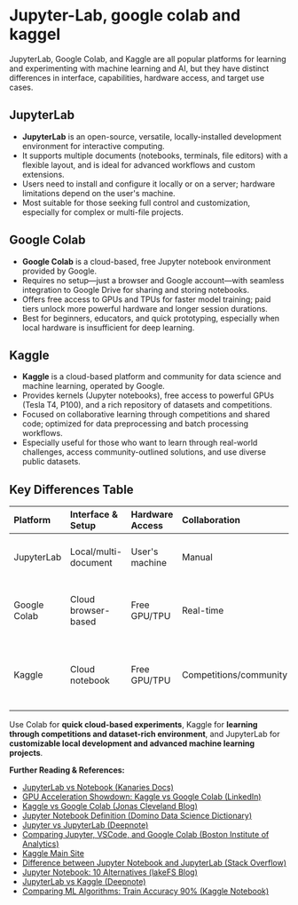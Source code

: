 # Jupyter-Lab, google colab and kaggel

JupyterLab, Google Colab, and Kaggle are all popular platforms for learning and experimenting with machine learning and AI, but they have distinct differences in interface, capabilities, hardware access, and target use cases.

## JupyterLab

- **JupyterLab** is an open-source, versatile, locally-installed development environment for interactive computing.
- It supports multiple documents (notebooks, terminals, file editors) with a flexible layout, and is ideal for advanced workflows and custom extensions.
- Users need to install and configure it locally or on a server; hardware limitations depend on the user's machine.
- Most suitable for those seeking full control and customization, especially for complex or multi-file projects.

## Google Colab

- **Google Colab** is a cloud-based, free Jupyter notebook environment provided by Google.
- Requires no setup—just a browser and Google account—with seamless integration to Google Drive for sharing and storing notebooks.
- Offers free access to GPUs and TPUs for faster model training; paid tiers unlock more powerful hardware and longer session durations.
- Best for beginners, educators, and quick prototyping, especially when local hardware is insufficient for deep learning.

## Kaggle

- **Kaggle** is a cloud-based platform and community for data science and machine learning, operated by Google.
- Provides kernels (Jupyter notebooks), free access to powerful GPUs (Tesla T4, P100), and a rich repository of datasets and competitions.
- Focused on collaborative learning through competitions and shared code; optimized for data preprocessing and batch processing workflows.
- Especially useful for those who want to learn through real-world challenges, access community-outlined solutions, and use diverse public datasets.

## Key Differences Table

| Platform | Interface \& Setup | Hardware Access | Collaboration | Use Case Focus | Free Tier Features |
| :-- | :-- | :-- | :-- | :-- | :-- |
| JupyterLab | Local/multi-document| User's machine | Manual | Custom, advanced workflows | Full local access, no cloud GPUs |
| Google Colab | Cloud browser-based | Free GPU/TPU | Real-time | Fast prototyping | Cloud storage, basic GPU, easy sharing |
| Kaggle | Cloud notebook | Free GPU/TPU | Competitions/community | Datasets, competitions | Data repository, long sessions, GPU access |

Use Colab for **quick cloud-based experiments**, Kaggle for **learning through competitions and dataset-rich environment**, and JupyterLab for **customizable local development and advanced machine learning projects**.

**Further Reading & References:**

- [JupyterLab vs Notebook (Kanaries Docs)](https://docs.kanaries.net/topics/Python/jupyterlab-vs-notebook)
- [GPU Acceleration Showdown: Kaggle vs Google Colab (LinkedIn)](https://www.linkedin.com/pulse/gpu-acceleration-showdown-kaggle-vs-google-colab-machine-jha-vlvpe)
- [Kaggle vs Google Colab (Jonas Cleveland Blog)](https://jonascleveland.com/kaggle-vs-google-colab/)
- [Jupyter Notebook Definition (Domino Data Science Dictionary)](https://domino.ai/data-science-dictionary/jupyter-notebook)
- [Jupyter vs JupyterLab (Deepnote)](https://deepnote.com/compare/jupyter-vs-jupyterlab)
- [Comparing Jupyter, VSCode, and Google Colab (Boston Institute of Analytics)](https://bostoninstituteofanalytics.org/blog/comparing-jupyter-vscode-and-google-colab-for-data-science-workflows/)
- [Kaggle Main Site](https://www.kaggle.com)
- [Difference between Jupyter Notebook and JupyterLab (Stack Overflow)](https://stackoverflow.com/questions/50982686/what-is-the-difference-between-jupyter-notebook-and-jupyterlab)
- [Jupyter Notebook: 10 Alternatives (lakeFS Blog)](https://lakefs.io/blog/jupyter-notebook-10-alternatives-2023/)
- [JupyterLab vs Kaggle (Deepnote)](https://deepnote.com/compare/jupyterlab-vs-kaggle)
- [Comparing ML Algorithms: Train Accuracy 90% (Kaggle Notebook)](https://www.kaggle.com/code/aldemuro/comparing-ml-algorithms-train-accuracy-90)
